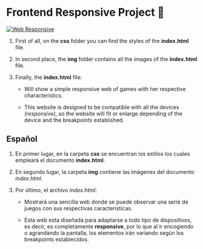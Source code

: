 # Frontend Responsive Project 📱

<a href="https://almendrohub.github.io/WebResponsive/" target="_blank">
 <img src="https://i.imgur.com/yUbBB3p.png" alt="Web Responsive">          
</a>

1. First of all, on the **css** folder you can find the styles of the **index.html** file.

2. In second place, the **img** folder contains all the images of the **index.html** file.

3. Finally, the **index.html** file:

   - Will show a simple responsive web of games with her respective characteristics.
  
   - This website is designed to be compatible with all the devices *(responsive)*, so the website will fit or enlarge depending of the device and the breakpoints established.

Español
-------

1. En primer lugar, en la carpeta **css** se encuentran los estilos los cuales empleará el documento **index.html**.
 
2. En segundo lugar, la carpeta **img** contiene las imágenes del documento *index.html*.

3. Por último, el archivo *index.html*:

    - Mostrará una sencilla web donde se puede observar una serie de juegos con sus respectivas características.
    
    - Esta web esta diseñada para adaptarse a todo tipo de dispositivos, es decir, es completamente **responsive**, 
      por lo que al ir encogiendo o agrandando la pantalla, los elementos irán variando según los breakpoints
      establecidos.
